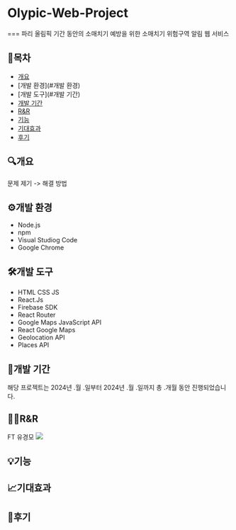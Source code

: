 # Olypic-Web-Project
===
파리 올림픽 기간 동안의 소매치기 예방을 위한 소매치기 위험구역 알림 웹 서비스

## 📌목차

* [개요](#개요)
* [개발 환경](#개발 환경)
* [개발 도구](#개발 기간) 
* [개발 기간](#기능)
* [R&R](#멤버)
* [기능](#기능)
* [기대효과](#기대효과)
* [후기](#후기)

## 🔍개요

문제 제기 -> 해결 방법

## ⚙개발 환경

* Node.js
* npm
* Visual Studiog Code
* Google Chrome

## 🛠개발 도구

* HTML CSS JS
* React.Js
* Firebase SDK
* React Router
* Google Maps JavaScript API
* React Google Maps
* Geolocation API
* Places API

## 📆개발 기간

해당 프로젝트는 2024년 .월 .일부터 2024년 .월 .일까지 총 .개월 동안 진행되었습니다.

## 👨‍💻R&R

FT 유경모 <img src="https://img.shields.io/badge/React-#61DAFB?sytle=for-the-badge&logo=React&logoColor=white">

## 💡기능

## 📈기대효과

## 📍후기

